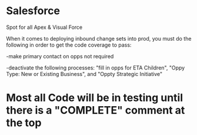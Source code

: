 # Salesforce
Spot for all Apex &amp; Visual Force

When it comes to deploying inbound change sets into prod, you must do the following in order to get the code coverage to pass:

-make primary contact on opps not required

-deactivate the following processes: "fill in opps for ETA Children", "Oppy Type: New or Existing Business", and "Oppty Strategic Initiative"

# Most all Code will be in testing until there is a "COMPLETE" comment at the top
